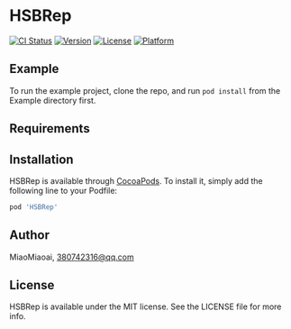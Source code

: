 # HSBRep

[![CI Status](https://img.shields.io/travis/MiaoMiaoai/HSBRep.svg?style=flat)](https://travis-ci.org/MiaoMiaoai/HSBRep)
[![Version](https://img.shields.io/cocoapods/v/HSBRep.svg?style=flat)](https://cocoapods.org/pods/HSBRep)
[![License](https://img.shields.io/cocoapods/l/HSBRep.svg?style=flat)](https://cocoapods.org/pods/HSBRep)
[![Platform](https://img.shields.io/cocoapods/p/HSBRep.svg?style=flat)](https://cocoapods.org/pods/HSBRep)

## Example

To run the example project, clone the repo, and run `pod install` from the Example directory first.

## Requirements

## Installation

HSBRep is available through [CocoaPods](https://cocoapods.org). To install
it, simply add the following line to your Podfile:

```ruby
pod 'HSBRep'
```

## Author

MiaoMiaoai, 380742316@qq.com

## License

HSBRep is available under the MIT license. See the LICENSE file for more info.
